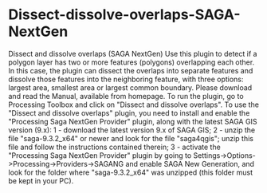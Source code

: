 # Dissect-dissolve-overlaps-SAGA-NextGen
Dissect and dissolve overlaps (SAGA NextGen)
Use this plugin to detect if a polygon layer has two or more features (polygons) overlapping each other. In this case, the plugin can dissect the overlaps into separate features and dissolve those features into the neighboring feature, with three options: largest area, smallest area or largest common boundary. Please download and read the Manual, available from homepage. To run the plugin, go to Processing Toolbox and click on  "Dissect and dissolve overlaps". To use the "Dissect and dissolve overlaps" plugin, you need to install and enable the "Processing Saga NextGen Provider" plugin, along with the latest SAGA GIS version (9.x): 1 - download the latest version 9.x of SAGA GIS; 2 - unzip the file "saga-9.3.2_x64" or newer and look for the file "saga4qgis"; unzip this file and follow the instructions contained therein; 3 - activate the "Processing Saga NextGen Provider" plugin by going to Settings->Options->Processing->Providers->SAGANG and enable SAGA New Generation, and look for the folder where "saga-9.3.2_x64" was unzipped (this folder must be kept in your PC).
